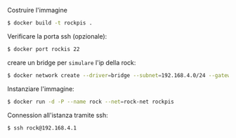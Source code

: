 
Costruire l'immagine

```bash
$ docker build -t rockpis .
```

Verificare la porta ssh (opzionale):
```bash
$ docker port rockis 22
```

creare un bridge per `simulare` l'ip della rock:
```bash
$ docker network create --driver=bridge --subnet=192.168.4.0/24 --gateway=192.168.4.100 rock-net
```

Instanziare l'immagine:

```bash
$ docker run -d -P --name rock --net=rock-net rockpis
```

Connession all'istanza tramite ssh:

```bash
$ ssh rock@192.168.4.1
```
